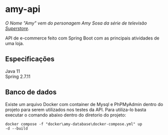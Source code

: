 # amy-api

*O Nome "Amy" vem do personagem Amy Sosa da série de televisão [Superstore](https://pt.wikipedia.org/wiki/Superstore).*

API de e-commerce feito com Spring Boot com as principais atividades de uma loja. <br>

## Especificações
Java 11 <br>
Spring 2.7.11 <br>


## Banco de dados

Existe um arquivo Docker com container de Mysql e PhPMyAdmin dentro do projeto para serem utilizados nos testes da API. Para utiliza-lo basta executar o comando abaixo dentro do diretorio do projeto:

<code>docker compose -f "docker\amy-database\docker-compose.yml" up -d --build</code>